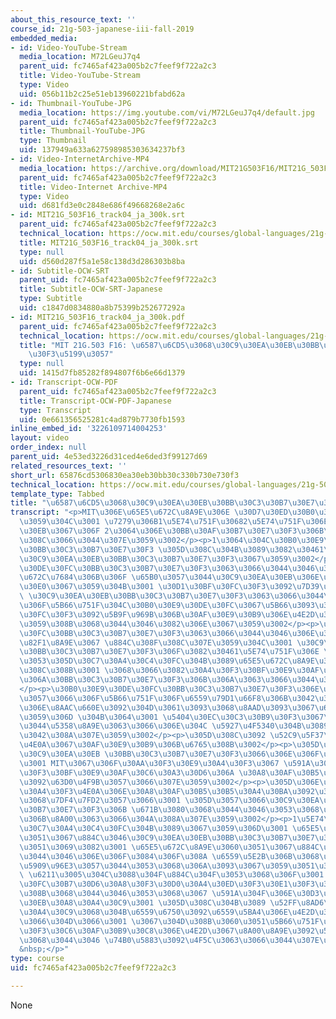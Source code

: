 ```yaml
---
about_this_resource_text: ''
course_id: 21g-503-japanese-iii-fall-2019
embedded_media:
- id: Video-YouTube-Stream
  media_location: M72LGeuJ7q4
  parent_uid: fc7465af423a005b2c7feef9f722a2c3
  title: Video-YouTube-Stream
  type: Video
  uid: 056b11b2c25e51eb13960221bfabd62a
- id: Thumbnail-YouTube-JPG
  media_location: https://img.youtube.com/vi/M72LGeuJ7q4/default.jpg
  parent_uid: fc7465af423a005b2c7feef9f722a2c3
  title: Thumbnail-YouTube-JPG
  type: Thumbnail
  uid: 137949a633a627598985303634237bf3
- id: Video-InternetArchive-MP4
  media_location: https://archive.org/download/MIT21G503F16/MIT21G_503F16_track04_ja_300k.mp4
  parent_uid: fc7465af423a005b2c7feef9f722a2c3
  title: Video-Internet Archive-MP4
  type: Video
  uid: d681fd3e0c2848e686f49668268e2a6c
- id: MIT21G_503F16_track04_ja_300k.srt
  parent_uid: fc7465af423a005b2c7feef9f722a2c3
  technical_location: https://ocw.mit.edu/courses/global-languages/21g-503-japanese-iii-fall-2019/instructor-insights/65876cd5306830ea30eb30bb30c330b730e730f3/MIT21G_503F16_track04_ja_300k.srt
  title: MIT21G_503F16_track04_ja_300k.srt
  type: null
  uid: d560d287f5a1e58c138d3d286303b8ba
- id: Subtitle-OCW-SRT
  parent_uid: fc7465af423a005b2c7feef9f722a2c3
  title: Subtitle-OCW-SRT-Japanese
  type: Subtitle
  uid: c1847d0834880a8b75399b252677292a
- id: MIT21G_503F16_track04_ja_300k.pdf
  parent_uid: fc7465af423a005b2c7feef9f722a2c3
  technical_location: https://ocw.mit.edu/courses/global-languages/21g-503-japanese-iii-fall-2019/instructor-insights/65876cd5306830ea30eb30bb30c330b730e730f3/MIT21G_503F16_track04_ja_300k.pdf
  title: "MIT 21G.503 F16: \u6587\u6CD5\u3068\u30C9\u30EA\u30EB\u30BB\u30C3\u30B7\u30E7\
    \u30F3\u5199\u3057"
  type: null
  uid: 1415d7fb85282f894807f6b6e66d1379
- id: Transcript-OCW-PDF
  parent_uid: fc7465af423a005b2c7feef9f722a2c3
  title: Transcript-OCW-PDF-Japanese
  type: Transcript
  uid: 0e661356525281c4ad879b7730fb1593
inline_embed_id: '3226109714004253'
layout: video
order_index: null
parent_uid: 4e53ed3226d31ced4e6ded3f99127d69
related_resources_text: ''
short_url: 65876cd5306830ea30eb30bb30c330b730e730f3
technical_location: https://ocw.mit.edu/courses/global-languages/21g-503-japanese-iii-fall-2019/instructor-insights/65876cd5306830ea30eb30bb30c330b730e730f3
template_type: Tabbed
title: "\u6587\u6CD5\u3068\u30C9\u30EA\u30EB\u30BB\u30C3\u30B7\u30E7\u30F3"
transcript: "<p>MIT\u306E\u65E5\u672C\u8A9E\u306E \u30D7\u30ED\u30B0\u30E9\u30E0\u3067\
  \u3059\u304C\u3001 \u7279\u306B1\u5E74\u751F\u30682\u5E74\u751F\u306E\u30EC\u30D9\
  \u30EB\u3067\u306F 2\u3064\u306E\u30BB\u30AF\u30B7\u30E7\u30F3\u306B\u5206\u304B\
  \u308C\u3066\u3044\u307E\u3059\u3002</p><p>1\u3064\u304C\u30B0\u30E9\u30DE\u30FC\
  \u30BB\u30C3\u30B7\u30E7\u30F3 \u305D\u308C\u304B\u3089\u3082\u30461\u3064\u304C\
  \u30C9\u30EA\u30EB\u30BB\u30C3\u30B7\u30E7\u30F3\u3067\u3059\u3002</p><p>\u30B0\u30E9\
  \u30DE\u30FC\u30BB\u30C3\u30B7\u30E7\u30F3\u3063\u3066\u3044\u3046\u306E\u306F\u57FA\
  \u672C\u7684\u306B\u306F \u65B0\u3057\u3044\u30C9\u30EA\u30EB\u306E\u30A2\u30A4\u30C6\
  \u30E0\u3067\u3059\u304B\u3001 \u30D1\u30BF\u30FC\u30F3\u3092\u7D39\u4ECB\u3059\u308B\
  \ \u30C9\u30EA\u30EB\u30BB\u30C3\u30B7\u30E7\u30F3\u3063\u3066\u3044\u3046\u306E\
  \u306F\u5B66\u751F\u304C\u30B0\u30E9\u30DE\u30FC\u3067\u5B66\u3093\u3060 \u30D1\u30BF\
  \u30FC\u30F3\u3092\u5B9F\u969B\u306B\u30AF\u30E9\u30B9\u306E\u4E2D\u3067\u7DF4\u7FD2\
  \u3059\u308B\u3068\u3044\u3046\u3082\u306E\u3067\u3059\u3002</p><p>\u30B0\u30E9\u30DE\
  \u30FC\u30BB\u30C3\u30B7\u30E7\u30F3\u3063\u3066\u3044\u3046\u306E\u306F\u6B86\u3069\
  \u82F1\u8A9E\u3067 \u884C\u308F\u308C\u307E\u3059\u304C\u3001 \u30C9\u30EA\u30EB\
  \u30BB\u30C3\u30B7\u30E7\u30F3\u306F\u3082\u30461\u5E74\u751F\u306E \u305D\u308C\
  \u3053\u305D\u30C7\u30A4\u30C4\u30FC\u304B\u3089\u65E5\u672C\u8A9E\u3067\u884C\u308F\
  \u308C\u308B\u3001 \u3068\u3066\u3082\u30A4\u30F3\u30BF\u30E9\u30AF\u30C6\u30A3\u30D6\
  \u306A\u30BB\u30C3\u30B7\u30E7\u30F3\u306B\u306A\u3063\u3066\u3044\u307E\u3059\u3002\
  </p><p>\u30B0\u30E9\u30DE\u30FC\u30BB\u30C3\u30B7\u30E7\u30F3\u306E\u6E96\u5099\u3068\
  \u3057\u3066\u306F\u5B66\u751F\u306F\u6559\u79D1\u66F8\u306B\u3042\u308B \u6587\u6CD5\
  \u306E\u8AAC\u660E\u3092\u304D\u3061\u3093\u3068\u8AAD\u3093\u3067\u6765\u3066\u3067\
  \u3059\u306D \u304B\u3064\u3001 \u5404\u30EC\u30C3\u30B9\u30F3\u3067\u65B0\u3057\
  \u3044\u5358\u8A9E\u3063\u3066\u306E\u304C \u5927\u4F5340\u304B\u308950\u7A0B\u5EA6\
  \u3042\u308A\u307E\u3059\u3002</p><p>\u305D\u308C\u3092 \u52C9\u5F37\u3057\u305F\
  \u4E0A\u3067\u30AF\u30E9\u30B9\u306B\u6765\u308B\u3002</p><p>\u305D\u308C\u304B\u3089\
  \u30C9\u30EA\u30EB \u30BB\u30C3\u30B7\u30E7\u30F3\u3066\u306E\u306F\u3067\u3059\u306D\
  \u3001 MIT\u3067\u306F\u30AA\u30F3\u30E9\u30A4\u30F3\u3067 \u591A\u304F\u306E\u30A4\
  \u30F3\u30BF\u30E9\u30AF\u30C6\u30A3\u30D6\u306A \u30A8\u30AF\u30B5\u30B5\u30A4\u30BA\
  \u3092\u63D0\u4F9B\u3057\u3066\u307E\u3059\u3002</p><p>\u305D\u306E\u30AA\u30F3\u30E9\
  \u30A4\u30F3\u4E0A\u306E\u30A8\u30AF\u30B5\u30B5\u30A4\u30BA\u3092\u304D\u3061\u3093\
  \u3068\u7DF4\u7FD2\u3057\u3066\u3001 \u305D\u3057\u3066\u30C9\u30EA\u30EB\u30BB\u30C3\
  \u30B7\u30E7\u30F3\u306B \u671B\u3080\u3068\u3044\u3046\u3053\u3068\u3092\u5B66\u751F\
  \u306B\u8A00\u3063\u3066\u304A\u308A\u307E\u3059\u3002</p><p>1\u5E74\u751F\u306E\
  \u30C7\u30A4\u30C4\u30FC\u304B\u3089\u3067\u3059\u306D\u3001 \u65E5\u672C\u8A9E\u3060\
  \u3051\u3067\u884C\u3046\u30C9\u30EA\u30EB\u30BB\u30C3\u30B7\u30E7\u30F3\u3067\u3059\
  \u3051\u3069\u3082\u3001 \u65E5\u672C\u8A9E\u3060\u3051\u3067\u884C\u3046\u3063\u3066\
  \u3044\u3046\u306E\u306F\u3084\u306F\u308A \u6559\u5E2B\u306B\u3068\u3063\u3066\u5927\
  \u5909\u96E3\u3057\u3044\u3053\u3068\u306A\u3093\u3067\u3059\u3051\u3069\u3082\u3001\
  \ \u6211\u3005\u304C\u3088\u304F\u884C\u304F\u3053\u3068\u306F\u3001 \u30A4\u30DE\
  \u30FC\u30B7\u30D6\u30A8\u30F3\u30D0\u30A4\u30ED\u30F3\u30E1\u30F3\u30C8\u3092\u4F5C\
  \u308B\u3068\u3044\u3046\u3053\u3068\u3067 \u591A\u304F\u306E\u30D3\u30B8\u30E5\u30A2\
  \u30EB\u30A8\u30A4\u30C9\u3001 \u305D\u308C\u304B\u3089 \u52FF\u8AD6\u30B9\u30E9\
  \u30A4\u30C9\u3068\u304B\u6559\u6750\u3092\u6559\u5BA4\u306E\u4E2D\u306B\u6301\u3063\
  \u3066\u304D\u3066\u3001 \u3067\u304D\u308B\u3060\u3051\u5B66\u751F\u304C \u30B3\
  \u30F3\u30C6\u30AF\u30B9\u30C8\u306E\u4E2D\u3067\u8A00\u8A9E\u3092\u5B66\u3079\u308B\
  \u3068\u3044\u3046 \u74B0\u5883\u3092\u4F5C\u3063\u3066\u3044\u307E\u3059\u3002\
  &nbsp;</p>"
type: course
uid: fc7465af423a005b2c7feef9f722a2c3

---
```

None